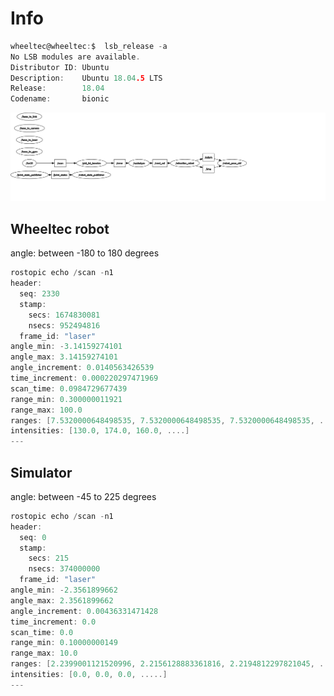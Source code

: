# Info

``` c
wheeltec@wheeltec:$  lsb_release -a
No LSB modules are available.
Distributor ID: Ubuntu
Description:    Ubuntu 18.04.5 LTS
Release:        18.04
Codename:       bionic
```

![Alt text](rosgraph01.svg)



## Wheeltec robot

angle: between -180 to 180 degrees

``` c
rostopic echo /scan -n1
header:
  seq: 2330
  stamp:
    secs: 1674830081
    nsecs: 952494816
  frame_id: "laser"
angle_min: -3.14159274101
angle_max: 3.14159274101
angle_increment: 0.0140563426539
time_increment: 0.000220297471969
scan_time: 0.0984729677439
range_min: 0.300000011921
range_max: 100.0
ranges: [7.5320000648498535, 7.5320000648498535, 7.5320000648498535, .....]
intensities: [130.0, 174.0, 160.0, ....]
---
```

## Simulator 

angle: between -45 to 225 degrees

``` c
rostopic echo /scan -n1
header:
  seq: 0
  stamp:
    secs: 215
    nsecs: 374000000
  frame_id: "laser"
angle_min: -2.3561899662
angle_max: 2.3561899662
angle_increment: 0.00436331471428
time_increment: 0.0
scan_time: 0.0
range_min: 0.10000000149
range_max: 10.0
ranges: [2.2399001121520996, 2.2156128883361816, 2.2194812297821045, ....]
intensities: [0.0, 0.0, 0.0, .....]
---


```